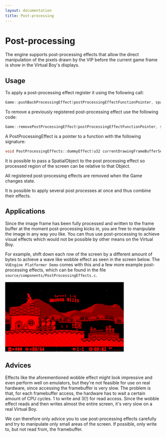```yaml
---
layout: documentation
title: Post-processing
---
```


# Post-processing

The engine supports post-processing effects that allow the direct manipulation of the pixels drawn by the VIP before the current game frame is show in the Virtual Boy's displays.

## Usage

To apply a post-processing effect register it using the following call:

```cpp
Game::pushBackProcessingEffect(postProcessingEffectFunctionPointer, spatialObject);
```

To remove a previously registered post-processing effect use the following code:

```cpp
Game::removePostProcessingEffect(postProcessingEffectFunctionPointer, spatialObject);
```

A PostProcessingEffect is a pointer to a function with the following signature:

```cpp
void PostProcessingEffects::dummyEffect(u32 currentDrawingFrameBufferSet, SpatialObject spatialObject)
```

It is possible to pass a SpatialObject to the post processing effect so processed region of the screen can be relative to that Object.

All registered post-processing effects are removed when the Game changes state.

It is possible to apply several post processes at once and thus combine their effects.

## Applications

Since the image frame has been fully processed and written to the frame buffer at the moment post-processing kicks in, you are free to manipulate the image in any way you like. You can thus use post-processing to achieve visual effects which would not be possible by other means on the Virtual Boy.

For example, shift down each row of the screen by a different amount of bytes to achieve a wave like wobble effect as seen in the screen below. The `VUEngine Platformer Demo` comes with this and a few more example post-processing effects, which can be found in the file `source/components/PostProcessingEffects.c`.

![](/documentation/images/engine/post-processing/engine-post-processing-effect-wobble.png)

## Advices

Effects like the aforementioned wobble effect might look impressive and even perform well on emulators, but they're not feasible for use on real hardware, since accessing the framebuffer is very slow. The problem is that, for each framebuffer access, the hardware has to wait a certain amount of CPU cycles. 1 to write and 3(!) for read access. Since the wobble effect reads and then writes almost the entire screen, it's very slow on a real Virtual Boy.

We can therefore only advice you to use post-processing effects carefully and try to manipulate only small areas of the screen. If possible, only write to, but not read from, the framebuffer.
